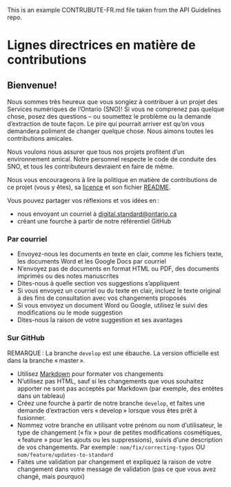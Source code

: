 This is an example CONTRUBUTE-FR.md file taken from the API Guidelines repo.

# Lignes directrices en matière de contributions

## Bienvenue!
Nous sommes très heureux que vous songiez à contribuer à un projet des Services numériques de l’Ontario (SNO)! Si vous ne comprenez pas quelque chose, posez des questions – ou soumettez le problème ou la demande d’extraction de toute façon. Le pire qui pourrait arriver est qu’on vous demandera poliment de changer quelque chose. Nous aimons toutes les contributions amicales.

Nous voulons nous assurer que tous nos projets profitent d’un environnement amical. Notre personnel respecte le code de conduite des SNO, et tous les contributeurs devraient en faire de même.

Nous vous encourageons à lire la politique en matière de contributions de ce projet (vous y êtes), sa [licence](LICENCE-FR.md) et son fichier [README](README-FR.md).

Vous pouvez partager vos réflexions et vos idées en :

* nous envoyant un courriel à digital.standard@ontario.ca
* créant une fourche à partir de notre référentiel GitHub

### Par courriel

* Envoyez-nous les documents en texte en clair, comme les fichiers texte, les documents Word et les Google Docs par courriel
* N’envoyez pas de documents en format HTML ou PDF, des documents imprimés ou des notes manuscrites
* Dites-nous à quelle section vos suggestions s’appliquent
* Si vous envoyez un courriel ou du texte en clair, incluez le texte original à des fins de consultation avec vos changements proposés
* Si vous envoyez un document Word ou Google, utilisez le suivi des modifications ou le mode suggestion
* Dites-nous la raison de votre suggestion et ses avantages

### Sur GitHub

REMARQUE : La branche `develop` est une ébauche. La version officielle est dans la branche « master ».

* Utilisez [Markdown](https://www.markdownguide.org/getting-started) pour formater vos changements
* N’utilisez pas HTML, sauf si les changements que vous souhaitez apporter ne sont pas acceptés par Markdown (par exemple, des entêtes dans un tableau)
* Créez une fourche à partir de notre branche `develop`, et faites une demande d’extraction vers « develop » lorsque vous êtes prêt à fusionner.
* Nommez votre branche en utilisant votre prénom ou nom d’utilisateur, le type de changement (« fix » pour de petites modifications cosmétiques, « feature » pour les ajouts ou les suppressions), suivis d’une description de vos changements. Par exemple : `nom/fix/correcting-typos` OU `nom/feature/updates-to-standard`
* Faites une validation par changement et expliquez la raison de votre changement dans votre message de validation (pas ce que vous avez changé, mais pourquoi)
